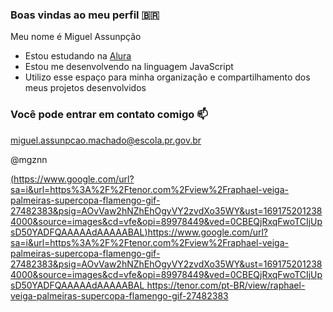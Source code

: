 ### Boas vindas ao meu perfil 🇧🇷

Meu nome é Miguel Assunpção

- Estou estudando na [Alura](https://www.alura.com.br)
- Estou me desenvolvendo na linguagem JavaScript
- Utilizo esse espaço para minha organização e compartilhamento dos meus projetos desenvolvidos

### Você pode entrar em contato comigo 📫

miguel.assunpcao.machado@escola.pr.gov.br

@mgznn

[(https://www.google.com/url?sa=i&url=https%3A%2F%2Ftenor.com%2Fview%2Fraphael-veiga-palmeiras-supercopa-flamengo-gif-27482383&psig=AOvVaw2hNZhEhOgyVY2zvdXo35WY&ust=1691752012384000&source=images&cd=vfe&opi=89978449&ved=0CBEQjRxqFwoTCIjUpsD50YADFQAAAAAdAAAAABAL)https://www.google.com/url?sa=i&url=https%3A%2F%2Ftenor.com%2Fview%2Fraphael-veiga-palmeiras-supercopa-flamengo-gif-27482383&psig=AOvVaw2hNZhEhOgyVY2zvdXo35WY&ust=1691752012384000&source=images&cd=vfe&opi=89978449&ved=0CBEQjRxqFwoTCIjUpsD50YADFQAAAAAdAAAAABAL
](https://tenor.com/pt-BR/view/raphael-veiga-palmeiras-supercopa-flamengo-gif-27482383)https://tenor.com/pt-BR/view/raphael-veiga-palmeiras-supercopa-flamengo-gif-27482383
